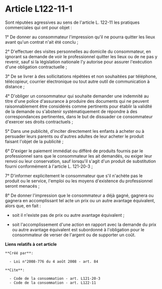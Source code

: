 # Article L122-11-1

Sont réputées agressives au sens de l'article L. 122-11 les pratiques commerciales qui ont pour objet : 

1° De donner au consommateur l'impression qu'il ne pourra quitter les lieux avant qu'un contrat n'ait été conclu ; 

2° D'effectuer des visites personnelles au domicile du consommateur, en ignorant sa demande de voir le professionnel quitter
les lieux ou de ne pas y revenir, sauf si la législation nationale l'y autorise pour assurer l'exécution d'une obligation
contractuelle ; 

3° De se livrer à des sollicitations répétées et non souhaitées par téléphone, télécopieur, courrier électronique ou tout
autre outil de communication à distance ; 

4° D'obliger un consommateur qui souhaite demander une indemnité au titre d'une police d'assurance à produire des documents
qui ne peuvent raisonnablement être considérés comme pertinents pour établir la validité de la demande ou s'abstenir
systématiquement de répondre à des correspondances pertinentes, dans le but de dissuader ce consommateur d'exercer ses droits
contractuels ; 

5° Dans une publicité, d'inciter directement les enfants à acheter ou à persuader leurs parents ou d'autres adultes de leur
acheter le produit faisant l'objet de la publicité ; 

6° D'exiger le paiement immédiat ou différé de produits fournis par le professionnel sans que le consommateur les ait
demandés, ou exiger leur renvoi ou leur conservation, sauf lorsqu'il s'agit d'un produit de substitution fourni conformément
à l'article L. 121-20-3 ; 

7° D'informer explicitement le consommateur que s'il n'achète pas le produit ou le service, l'emploi ou les moyens
d'existence du professionnel seront menacés ; 

8° De donner l'impression que le consommateur a déjà gagné, gagnera ou gagnera en accomplissant tel acte un prix ou un autre
avantage équivalent, alors que, en fait :

- soit il n'existe pas de prix ou autre avantage équivalent ;

- soit l'accomplissement d'une action en rapport avec la demande du prix ou autre avantage équivalent est subordonné à
l'obligation pour le consommateur de verser de l'argent ou de supporter un coût.

**Liens relatifs à cet article**

	**Créé par**:

	  - Loi n°2008-776 du 4 août 2008 - art. 84

	**Cite**:

	  - Code de la consommation - art. L121-20-3
	  - Code de la consommation - art. L122-11
